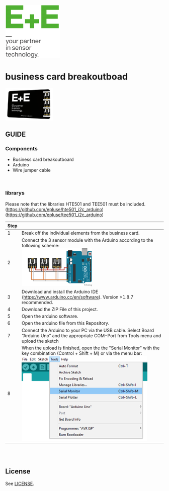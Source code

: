 [![E+E_Logo](./images/epluse-logo.png)](https://www.epluse.com/en/)

# business card breakoutboad
[<img src="images/business_card.png" width="30%"/>](images/business_card.png)
## GUIDE  

### Components 
- Business card breakoutboard
- Arduino
- Wire jumper cable <br>
<br>


### librarys
Please note that the libraries HTE501 and TEE501 must be included. (https://github.com/epluse/hte501_i2c_arduino)(https://github.com/epluse/tee501_i2c_arduino)

| Step |                                                                                                                                                             |
|------|-------------------------------------------------------------------------------------------------------------------------------------------------------------|
| 1    | Break off the individual elements from the business card. | 
| 2    | Connect the 3 sensor module with the Arduino according to the following scheme:<br> [<img src="images/business_card_arduino.png" width="50%"/>](images/business_card_arduino.png)|
| 3    | Download and install the Arduino IDE (https://www.arduino.cc/en/software). Version >1.8.7 recommended.                                                            |
| 4    | Download the ZIP File of this project.|
| 5    | Open the arduino software.|
| 6    | Open the arduino file from this Repository.|
| 7    | Connect the Arduino to your PC via the USB cable. Select Board “Arduino Uno” and the appropriate COM-Port from Tools menu and upload the sketch |
| 8    | When the upload is finished, open the the "Serial Monitor" with the key combination (Control + Shift + M) or via the menu bar: <br> [<img src="images/serial_Monitor.png" width="400"/>](images/serial_Monitor.png) |
<br>


<br>

## License 
See [LICENSE](LICENSE).